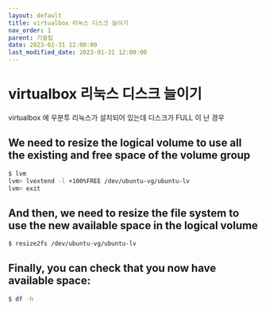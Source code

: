```yaml
---
layout: default
title: virtualbox 리눅스 디스크 늘이기
nav_order: 1
parent: 기술팁
date: 2023-01-31 12:00:00
last_modified_date: 2023-01-31 12:00:00
---
```


# virtualbox 리눅스 디스크 늘이기

virtualbox 에 우분투 리눅스가 설치되어 있는데 디스크가 FULL 이 난 경우

## We need to resize the logical volume to use all the existing and free space of the volume group

```sh
$ lvm
lvm> lvextend -l +100%FREE /dev/ubuntu-vg/ubuntu-lv
lvm> exit
```

## And then, we need to resize the file system to use the new available space in the logical volume

```sh
$ resize2fs /dev/ubuntu-vg/ubuntu-lv
```
## Finally, you can check that you now have available space:

```sh
$ df -h
```